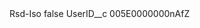 <?xml version="1.0" encoding="UTF-8"?>
<CustomMetadata xmlns="http://soap.sforce.com/2006/04/metadata" xmlns:xsi="http://www.w3.org/2001/XMLSchema-instance" xmlns:xsd="http://www.w3.org/2001/XMLSchema">
    <label>Rsd-Iso</label>
    <protected>false</protected>
    <values>
        <field>UserID__c</field>
        <value xsi:type="xsd:string">005E0000000nAfZ</value>
    </values>
</CustomMetadata>
